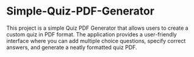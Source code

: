 # Simple-Quiz-PDF-Generator
This project is a simple Quiz PDF Generator that allows users to create a custom quiz in PDF format. The application provides a user-friendly interface where you can add multiple choice questions, specify correct answers, and generate a neatly formatted quiz PDF.
